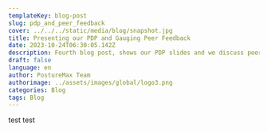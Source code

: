 ```yaml
---
templateKey: blog-post
slug: pdp_and_peer_feedback
cover: ../../../static/media/blog/snapshot.jpg
title: Presenting our PDP and Gauging Peer Feedback 
date: 2023-10-24T06:30:05.142Z
description: Fourth blog post, shows our PDP slides and we discuss peer feedback
draft: false
language: en
author: PostureMax Team
authorimage: ../assets/images/global/logo3.png
categories: Blog
tags: Blog
---
```

test test